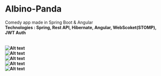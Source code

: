 # Albino-Panda
Comedy app made in Spring Boot &amp; Angular
<br>
<b>Technologies : Spring, Rest API, Hibernate, Angular, WebScoket(STOMP), JWT Auth
<br>
<br>
<br>
![Alt text](https://i.imgur.com/Ewun4d6.jpg?raw=true) 
<br>
![Alt text](https://i.imgur.com/W3UbZ4e.jpg?raw=true)
<br>
![Alt text](https://i.imgur.com/Fx1EU8M.png?raw=true)
<br>
![Alt text](https://i.imgur.com/jAeUg1S.jpg?raw=true)
<br>
![Alt text](https://i.imgur.com/2Uuwmir.jpg?raw=true)
